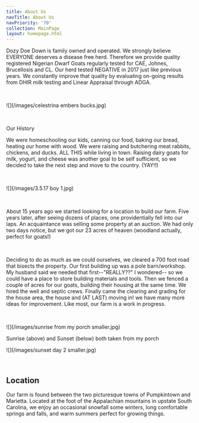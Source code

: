 ```yaml
---
title: About Us
navTitle: About Us
navPriority: '70'
collection: MainPage
layout: homepage.html
---
```

Dozy Doe Down is family owned and operated.  We strongly believe EVERYONE deserves a disease free herd.  Therefore we provide quality registered Nigerian Dwarf Goats regularly tested for CAE, Johnes, Brucellosis and CL. Our herd tested NEGATIVE in 2017 just like previous years. We constantly improve that quality by evaluating on-going results from DHIR milk testing and Linear Appraisal through ADGA. 

<br />

![](/images/celestrina embers bucks.jpg)

<br />

Our History

We were homeschooling our kids, canning our food, baking our bread, heating our home with wood. We were raising and butchering meat rabbits, chickens, and ducks. ALL THIS while living in town. Raising dairy goats for milk, yogurt, and cheese was another goal to be self sufficient, so we decided to take the next step and move to the country. (YAY!!) 

<br />

![](/images/3.5.17 boy 1.jpg)

<br />

About 15 years ago we started looking for a location to build our farm. Five years later, after seeing dozens of places, one providentially fell into our laps. An acquaintance was selling some property at an auction. We had only two days notice, but we got our 23 acres of heaven (woodland actually, perfect for goats!)

<br />

 Deciding to do as much as we could ourselves, we cleared a 700 foot road that bisects the property. Our first building up was a pole barn/workshop. My husband said we needed that first--"REALLY??" I wondered-- so we could have a place to store building materials and tools.  Then we fenced a couple of acres for our goats, building their housing at the same time. We hired the well and septic crews. Finally came the clearing and grading for the house area, the house and (AT LAST) moving in! we have many more  ideas for improvement.  Like most, our farm is a work in progress.

<br />

![](/images/sunrise from my porch smaller.jpg)

Sunrise (above) and Sunset (below) both taken from my porch  

![](/images/sunset day 2  smaller.jpg)

<br />

## Location

Our farm is found between the two picturesque towns of Pumpkintown and Marietta. Located at the foot of the Appalachian mountains in upstate South Carolina, we enjoy an occasional snowfall some winters, long comfortable springs and falls, and warm summers perfect for growing things.
